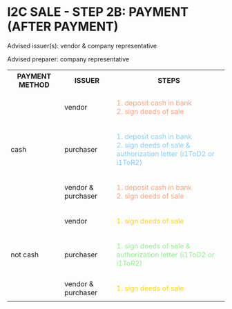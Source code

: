 # I2C SALE - STEP 2B: PAYMENT (AFTER PAYMENT)

Advised issuer(s): vendor & company representative

Advised preparer: company representative

<table>
  <tr>
    <th>PAYMENT METHOD</th>
    <th>ISSUER</th>
    <th>STEPS</th>
  </tr>

  <tr>
    <!-- PAYMENT METHOD: cash -->
    <!-- ISSUER: vendor -->
    <td rowspan="3">cash</td>
    <td>vendor</td>
    <td style="color: lightsalmon;">
      <ol style="padding: 0; list-style-position: inside;">
        <li>deposit cash in bank</li>
        <li>sign deeds of sale</li>
      </ol>
    </td>
  </tr>
  <tr>
    <!-- PAYMENT METHOD: cash -->
    <!-- ISSUER: purchaser -->
    <td>purchaser</td>
    <td style="color: lightskyblue;">
      <ol style="padding: 0; list-style-position: inside;">
        <li>deposit cash in bank</li>
        <li>sign deeds of sale & authorization letter (i1ToD2 or i1ToR2)</li>
      </ol>
    </td>
  </tr>
  <tr>
    <!-- PAYMENT METHOD: cash -->
    <!-- ISSUER: vendor & purchaser -->
    <td>vendor & purchaser</td>
    <td style="color: lightsalmon;">
      <ol style="padding: 0; list-style-position: inside;">
        <li>deposit cash in bank</li>
        <li>sign deeds of sale</li>
      </ol>
    </td>
  </tr>
  
  <tr>
    <!-- PAYMENT METHOD: not cash -->
    <!-- ISSUER: vendor -->
    <td rowspan="3">not cash</td>
    <td>vendor</td>
    <td style="color: gold;">
      <ol style="padding: 0; list-style-position: inside;">
        <li>sign deeds of sale</li>
      </ol>
    </td>
  </tr>
  <tr>
    <!-- PAYMENT METHOD: not cash -->
    <!-- ISSUER: purchaser -->
    <td>purchaser</td>
    <td style="color: lightgreen;">
      <ol style="padding: 0; list-style-position: inside;">
        <li>sign deeds of sale & authorization letter (i1ToD2 or i1ToR2)</li>
      </ol>
    </td>
  </tr>
  <tr>
    <!-- PAYMENT METHOD: not cash -->
    <!-- ISSUER: vendor & purchaser -->
    <td>vendor & purchaser</td>
    <td style="color: gold;">
      <ol style="padding: 0; list-style-position: inside;">
        <li>sign deeds of sale</li>
      </ol>
    </td>
  </tr>
</table>
